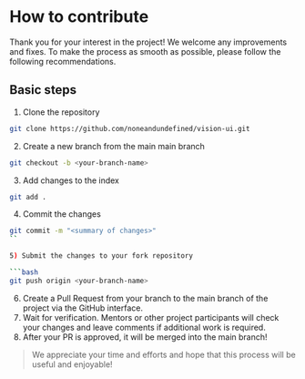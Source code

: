 # How to contribute

Thank you for your interest in the project! We welcome any improvements and fixes. To make the process as smooth as possible, please follow the following recommendations.

## Basic steps

1) Clone the repository

```bash
git clone https://github.com/noneandundefined/vision-ui.git
```

2) Create a new branch from the main main branch

```bash
git checkout -b <your-branch-name>
```

3) Add changes to the index

```bash
git add .
```

4) Commit the changes

```bash
git commit -m "<summary of changes>"
``

5) Submit the changes to your fork repository

```bash
git push origin <your-branch-name>
```

6) Create a Pull Request from your branch to the main branch of the project via the GitHub interface.
7) Wait for verification. Mentors or other project participants will check your changes and leave comments if additional work is required.
8) After your PR is approved, it will be merged into the main branch!

> We appreciate your time and efforts and hope that this process will be useful and enjoyable!
